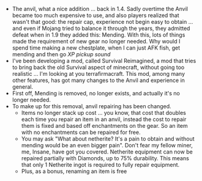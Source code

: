 * The anvil, what a nice addition ... back in 1.4. Sadly overtime the Anvil became too much expensive to use, and also players realized that wasn't that good: the repair cap, experience not begin easy to obtain ... and even if Mojang tried to balance it through the years, they admitted defeat when in 1.9 they added this: Mending. With this, lots of things made the requirement of new gear no longer needed. Why would I spend time making a new chestplate, when I can just AFK fish, get mending and then go *XP pickup sound*
* I've been developing a mod, called Survival Reimagined, a mod that tries to bring back the old Survival aspect of minecraft, without going too realistic ... I'm looking at you terrafirmacraft. This mod, among many other features, has got many changes to the Anvil and experience in general.
* First off, Mending is removed, no longer exists, and actually it's no longer needed.
* To make up for this removal, anvil repairing has been changed.
  * Items no longer stack up cost ... you know, that cost that doubles each time you repair an item in an anvil, instead the cost to repair them is fixed and based off enchantments on the gear. So an item with no enchantments can be repaired for free.
  * You may ask "What about netherite? It's a pain to obtain and without mending would be an even bigger pain". Don't fear my fellow miner, me, Insane, have got you covered. Netherite equipment can now be repaired partially with Diamonds, up to 75% durability. This means that only 1 Netherite ingot is required to fully repair equipment.
  * Plus, as a bonus, renaming an item is free